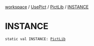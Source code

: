 [workspace](../../index.md) / [UsePict](../index.md) / [PictLib](index.md) / [INSTANCE](./-i-n-s-t-a-n-c-e.md)

# INSTANCE

`static val INSTANCE: `[`PictLib`](index.md)